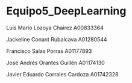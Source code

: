 # Equipo5_DeepLearning

Luis Mario Lozoya Chairez A00833364

Jackeline Conant Rubalcava A01280544

Francisco Salas Porras A01177893

José Andrés Orantes Guillén A01174130

Javier Eduardo Corrales Cardoza A01742328
